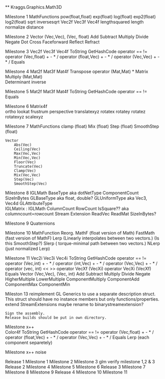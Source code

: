 
** Kraggs.Graphics.Math3D

Milestone 1
	MathFunctions
		pow(float,float)
		exp(float)
		log(float)
		exp2(float)
		log2(float)	
		sqrt
		inversesqrt
	Vec2f
	Vec3f
	Vec4f
		lengthsquared
		length		
		normalize
		distance

Milestone 2
	Vector (Vec,Vec), (Vec, float)
		Add 
		Subtract
		Multiply
		Divide
		Negate
		Dot
		Cross
		Faceforward
		Reflect
		Refract

Milestone 3
	Vec2f
	Vec3f
	Vec4f
		ToString
		GetHashCode
		operator == !=
		operator (Vec,float) + - * /
		operator (float,Vec) + - * /
		operator (Vec,Vec)   + - * /
		Equals

Milestone 4
	Mat2f
	Mat3f
	Mat4f
		Transpose
		operator (Mat,Mat) *
	Matrix
		Multiply (Mat,Mat)	
		Determinant
		inverse

Milestone 5
	Mat2f
	Mat3f
	Mat4f
		ToString
		GetHashCode
		operator == !=
		Equals		

Milestone 6
	Matrix4f		
		ortho
		lookat
		frustrum
		perspective
		translatexyz
		rotatex
		rotatey
		rotatez
		rotatexyz
		scalexyz

Milestone 7
	MathFunctions
		clamp (float)
		Mix (float)
		Step (float)
		SmoothStep (float)

	Vector
		Abs(Vec)
		Ceiling(Vec)
		Max(Vec,Vec)
		Min(Vec,Vec)
		Floor(Vec)
		Truncate(Vec)
		Clamp(Vec)
		Mix(Vec,Vec)
		Step(Vec)
		SmoothStep(Vec)

Milestone 8
	IGLMath
		BaseType aka dotNetType
		ComponentCount
		SizeInBytes
		GLBaseType aka float, double?
		GLUniformType aka Vec3, Vec4d
		GLAttributeType				
	IGLMatrix : IGLMath
		ColumnCount
		RowCount
		IsSquare?? aka columncount=rowcount
	Stream Extension
		ReadVec<T>
		ReadMat<T>
	SizeInBytes?

Milestone 9
	Quaternions

Milestone 10
	MathFunction Reorg.
		MathF 		(float version of Math)
		FastMath 	(fast version of MathF)
	Lerp 	(Linearly interpolates between two vectors.) (Is this SmoothStep?)
	Slerp 	( torque-minimal path between two vectors.)
	NLerp	(just normalized Lerp)
		
Milestone 11
	Vec2i
	Vec3i
	Vec4i
		ToString
		GetHashCode
		operator == !=
		operator (Vec,int) + - * /
		operator (int,Vec) + - * /
		operator (Vec,Vec)   + - * /
		operator (vec, int) << >>
		operator VecXf (VecXi)
		operator VecXi (VecXf)
		Equals
	Vector (Vec,Vec), (Vec, int)
		Add 
		Subtract
		Multiply
		Divide
		Negate
		HigherMultiple
		LowerMultiple
		ComponentMultiply
		ComponentAdd
		ComponentMax
		ComponentMin
		
Mileston 13
	reimplement GL Generics to use
		a separate description struct.
		This struct should have no instance
		members but only functions/properties.
	extend StreamExtensions maybe rename to binarystreamextension?
		
	Sign the assembly.
	Release builds should be put in own directory.
		
Milestone x++	
	Color4f
		ToString
		GetHashCode
		operator == !=
		operator (Vec,float) + - * /
		operator (float,Vec) + - * /
		operator (Vec,Vec)   + - * /
		Equals
		Lerp (each component separetely)

Milestone x++
	noise

Release 1
	Milestone 1
	Milestone 2
	Milestone 3
	glm verify milestone 1,2 & 3
Release 2
	Milestone 4
	Milestone 5
	Milestone 6
Release 3
	Milestone 7
	Milestone 8
	Milestone 9
Release 4
	Milestone 10
	Milestone 11
	